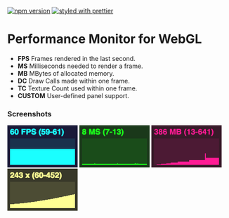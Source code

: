 [![npm version](https://badge.fury.io/js/%40gameastic%2Fstats.svg)](https://badge.fury.io/js/%40gameastic%2Fstats)
[![styled with prettier](https://img.shields.io/badge/styled_with-prettier-ff69b4.svg)](https://github.com/prettier/prettier)

# Performance Monitor for WebGL

-   **FPS** Frames rendered in the last second.
-   **MS** Milliseconds needed to render a frame.
-   **MB** MBytes of allocated memory.
-   **DC** Draw Calls made within one frame.
-   **TC** Texture Count used within one frame.
-   **CUSTOM** User-defined panel support.

### Screenshots

![fps.png](files/fps.png)
![ms.png](files/ms.png)
![mb.png](files/mb.png)
![custom.png](files/custom.png)
